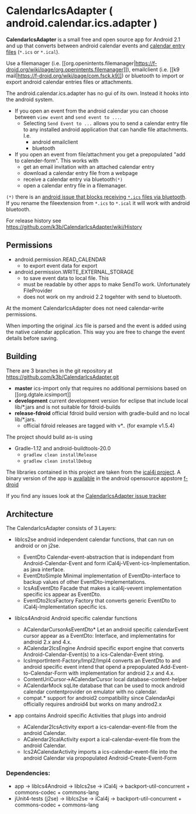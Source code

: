 # CalendarIcsAdapter ( android.calendar.ics.adapter )

**CalendarIcsAdapter** is a small free and open source app for Android 2.1 and up
that converts between 
android calendar events and 
[calendar entry files](https://en.wikipedia.org/wiki/ICalendar) (`*.ics` or `*.ical`).

Use a filemanager (i.e. [[org.openintents.filemanager|https://f-droid.org/wiki/page/org.openintents.filemanager]]), emailclient (i.e. [[k9 mail|https://f-droid.org/wiki/page/com.fsck.k9]]) or bluetooth to import or export
android calendar entries files or attachments.

The android.calendar.ics.adapter has no gui of its own. Instead it hooks into the android system.
* If you open an event from the android calendar you can choose between `view event` and `send event to ...`.
  * Selecting `Send Event to ...` allows you to send a calendar entry file to any installed android application that can handle file attachments. I.e.
    * android emailclient
    * bluetooth 
* If you open an event from file/attachment you get a prepopulated "add to calender-form". This works with
	* get an email invitation with an attached calendar entry
	* download a calendar entry file from a webpage
	* receive a calendar entry via bluetooth`(*)`
	* open a calendar entry file in a filemanager.

`(*)` there is an [android issue that blocks receiving `*.ics` files via bluetooth](https://github.com/k3b/CalendarIcsAdapter/issues/2). 
If you rename the fileextension from `*.ics` to `*.ical` it will work with android bluetooth.

For release history see https://github.com/k3b/CalendarIcsAdapter/wiki/History

## Permissions

* android.permission.READ_CALENDAR 
  *	to export event data for export
* android.permission.WRITE_EXTERNAL_STORAGE 
  *	to save event data to local file. This
  *	must be readable by other apps to make SendTo work. Unfortunately FileProvider 
  *	does not work on my android 2.2 togehter with send to bluetooth.
	
At the moment CalendarIcsAdapter does not need calendar-write permissions.

When importing the original .ics file is 
parsed and the event is added using the native calendar application. 
This way you are free to change 
the event details before saving.
 
## Building

There are 3 branches in the git repository at https://github.com/k3b/CalendarIcsAdapter.git
* **master** ics-import only that requires no additional permisions based on [[org.dgtale.icsimport]]
* **development** current development version for eclipse that include local lib/*.jars and is not suitable for fdroid-builds
* **release-fdroid** official fdroid build version with gradle-build and no local lib/*.jars.
  * official fdroid releases are tagged with v*.*.* (for example v1.5.4)

The project should build as-is using 
* Gradle-1.12 and android-buildtools-20.0
  * `gradlew clean installRelease`
  * `gradlew clean installDebug`

The libraries contained  in this project are taken from the [ical4j project](http://ical4j.sf.net/).
A binary version of the app is [available](https://f-droid.org/wiki/page/de.k3b.android.calendar.ics.adapter) in the android opensource appstore [f-droid](https://f-droid.org/)

If you find any issues look at the [CalendarIcsAdapter issue tracker](https://github.com/k3b/CalendarIcsAdapter/issues)

## Architecture

The CalendarIcsAdapter consists of 3 Layers:
* libIcs2se android independent calendar functions, that can run on android or on j2se.
  * EventDto Calendar-event-abstraction that is independant from Android-Calendar-Event and form iCal4j-VEvent-ics-Implementation. as java interface.
  * EventDtoSimple Minimal implementation of EventDto-interface to backup values of other EventDto-implementations.
  * IcsAsEventDto Facade that makes a ical4j-vevent implementation specific ics appear as EventDto.
  * EventDto2IcsFactory Factory that converts generic EventDto to iCal4j-Implementation specific ics.

* libIcs4Android Android specific calendar functions
  * ACalendarCursorAsEventDto* Let an android specific calendarEvent cursor appear as a EventDto: Interface, and implementatins for android 2.x and 4.x.
  * ACalendar2IcsEngine Android specific export engine that converts Android-Calendar-Event(s) to a ics-Calendar-Event string.
  * IcsImportIntent-Factory/Impl2/Impl4 converts an EventDto to and android specific event intend that opend a prepopulated Add-Event-to-Calendar-Form with implementation for android 2.x and 4.x.
  * ContentUriCursor->ACalendarCursor local database-content-helper
  * ACalendarMock sqLite database that can be used to mock android calendar contentprovider on emulator with no calendar.
  * compat.* support for android2 compatibility since CalendarApi officially requires android4 but works on many androd2.x

* app contains Android specific Activities that plugs into android
  * ACalendar2IcsActivity export a ics-calendar-event-file from the android Calendar.
  * ACalendar2IcalActivity export a ical-calendar-event-file from the android Calendar.
  * Ics2ACalendarActivity imports a ics-calendar-event-file into the android Calendar via propopulated Android-Create-Event-Form

### Dependencies:
  * app -> libIcs4Android -> libIcs2se -> iCal4j -> backport-util-concurrent + commons-codec + commons-lang
  * jUnit4-tests (j2se) -> libIcs2se -> iCal4j -> backport-util-concurrent + commons-codec + commons-lang
